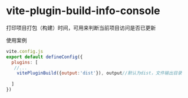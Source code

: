 # vite-plugin-build-info-console

打印项目打包（构建）时间，可用来判断当前项目访问是否已更新

使用案例
```js
vite.config.js
export default defineConfig({
  plugins: [
   //...
    vitePluginBuild({output:'dist'}), output//默认为dist，文件输出目录
   
  ]
})
```